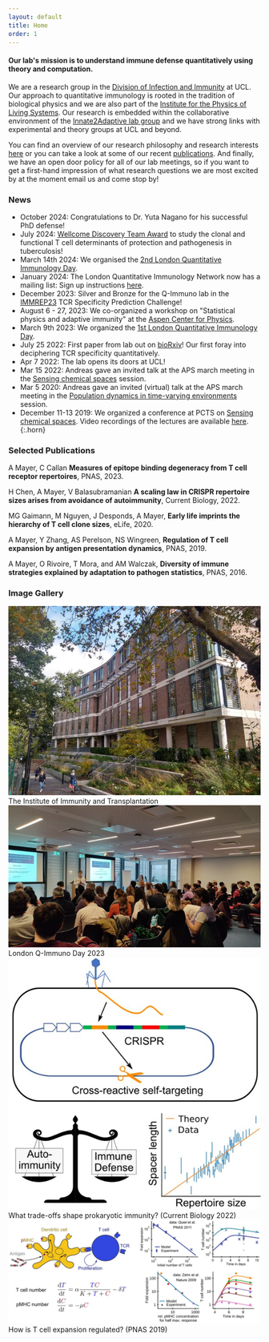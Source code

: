 ```yaml
---
layout: default
title: Home
order: 1
---
```


#### Our lab's mission is to understand immune defense quantitatively using theory and computation.

We are a research group in the [Division of Infection and Immunity](https://www.ucl.ac.uk/infection-immunity/) at UCL. Our approach to quantitative immunology is rooted in the tradition of biological physics and we are also part of the [Institute for the Physics of Living Systems](https://www.ucl.ac.uk/physics-living-systems/). Our research is embedded within the collaborative environment of the [Innate2Adaptive lab group](https://www.innate2adaptive.uk/) and we have strong links with experimental and theory groups at UCL and beyond.

You can find an overview of our research philosophy and research interests [here](https://qimmuno.com/research/) or you can take a look at some of our recent [publications](https://qimmuno.com/publications/). And finally, we have an open door policy for all of our lab meetings, so if you want to get a first-hand impression of what research questions we are most excited by at the moment email us and come stop by! 

### News

- October 2024: Congratulations to Dr. Yuta Nagano for his successful PhD defense!
- July 2024: [Wellcome Discovery Team Award](https://wellcome.org/grant-funding/people-and-projects/grants-awarded/clonal-and-functional-t-cell-determinants) to study the clonal and functional T cell determinants of protection and pathogenesis in tuberculosis!
- March 14th 2024: We organised the [2nd London Quantitative Immunology Day](https://qimmuno.com/ldnday/).
- January 2024: The London Quantitative Immunology Network now has a mailing list: Sign up instructions [here](https://qimmuno.com/ldnqimmuno/).
- December 2023: Silver and Bronze for the Q-Immuno lab in the [IMMREP23](https://www.kaggle.com/competitions/tcr-specificity-prediction-challenge/leaderboard) TCR Specificity Prediction Challenge!
- August 6 - 27, 2023: We co-organized a workshop on "Statistical physics and adaptive immunity" at the [Aspen Center for Physics](https://aspenphys.org/summer/past-workshops/summer-2023-workshops/). 
- March 9th 2023: We organized the [1st London Quantitative Immunology Day](https://qimmuno.com/ldnday2023/).
- July 25 2022: First paper from lab out on [bioRxiv](https://doi.org/10.1101/2022.07.25.501373)! Our first foray into deciphering TCR specificity quantitatively. 
- Apr 7 2022: The lab opens its doors at UCL!
- Mar 15 2022: Andreas gave an invited talk at the APS march meeting in the [Sensing chemical spaces](https://meetings.aps.org/Meeting/MAR22/Session/F14) session.
- Mar 5 2020: Andreas gave an invited (virtual) talk at the APS march meeting in the [Population dynamics in time-varying environments](http://meetings.aps.org/Meeting/MAR20/Session/U27) session.
- December 11-13 2019: We organized a conference at PCTS on [Sensing chemical spaces](https://pcts.princeton.edu/events/2019/sensing-chemical-spaces). Video recordings of the lectures are available [here](http://www.kaltura.com/tiny/opthb).
{:.horn}

### Selected Publications

A Mayer, C Callan **Measures of epitope binding degeneracy from T cell receptor repertoires**, PNAS, 2023. [<i class="ai ai-doi"></i>](https://doi.org/10.1073/pnas.2213264120)

H Chen, A Mayer, V Balasubramanian **A scaling law in CRISPR repertoire sizes arises from avoidance of autoimmunity**, Current Biology, 2022. [<i class="ai ai-doi"></i>](https://doi.org/10.1016/j.cub.2022.05.021)

MG Gaimann, M Nguyen, J Desponds, A Mayer, **Early life imprints the hierarchy of T cell clone sizes**, eLife, 2020. [<i class="ai ai-doi"></i>](https://doi.org/10.7554/eLife.61639)

A Mayer, Y Zhang, AS Perelson, NS Wingreen, **Regulation of T cell expansion by antigen presentation dynamics**, PNAS, 2019. [<i class="ai ai-doi"></i>](https://doi.org/10.1073/pnas.1812800116)

A Mayer, O Rivoire, T Mora, and AM Walczak, **Diversity of immune strategies explained by adaptation to pathogen statistics**, PNAS, 2016. [<i class="ai ai-doi"></i>](http://dx.doi.org/10.1073/pnas.1600663113)

### Image Gallery

<div class="gallery">
  <a target="_blank" href="images/pears.jpg">
    <img src="images/pears.jpg" alt="IIT photo">
  </a>
  <div class="desc">The Institute of Immunity and Transplantation</div>
</div>

<div class="gallery">
  <a target="_blank" href="images/ldnqimmuno_audience_23.jpg">
    <img src="images/ldnqimmuno_audience_23.jpg" alt="LDN Q-Immuno Day 22">
  </a>
  <div class="desc">London Q-Immuno Day 2023</div>
</div>

<div class="gallery">
  <a target="_blank" href="images/crispr.jpg">
    <img src="images/crispr.jpg" alt="Trade-off sketch">
  </a>
  <div class="desc">What trade-offs shape prokaryotic immunity? (Current Biology 2022)</div>
</div>

<div class="gallery">
  <a target="_blank" href="images/tcellexpansion.jpg">
    <img src="images/tcellexpansion.jpg" alt="T cell regulation sketch">
  </a>
  <div class="desc">How is T cell expansion regulated? (PNAS 2019)</div>
</div>

